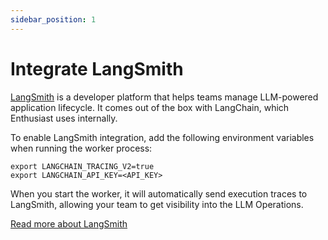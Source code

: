 ```yaml
---
sidebar_position: 1
---
```


# Integrate LangSmith

[LangSmith](https://www.langchain.com/langsmith) is a developer platform that helps teams manage LLM-powered application lifecycle. 
It comes out of the box with LangChain, which Enthusiast uses internally. 

To enable LangSmith integration, add the following environment variables when running the worker process:

```shell
export LANGCHAIN_TRACING_V2=true
export LANGCHAIN_API_KEY=<API_KEY>
```

When you start the worker, it will automatically send execution traces to LangSmith, allowing your team to get visibility into the LLM Operations. 

[Read more about LangSmith](https://www.langchain.com/langsmith)
